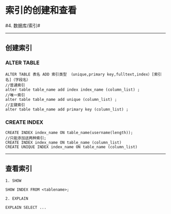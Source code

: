 # 索引的创建和查看
#4. 数据库/索引#
- - - -
## 创建索引
### ALTER TABLE
```
ALTER TABLE 表名 ADD 索引类型 （unique,primary key,fulltext,index）[索引名]（字段名）
//普通索引
alter table table_name add index index_name (column_list) ;
//唯一索引
alter table table_name add unique (column_list) ;
//主键索引
alter table table_name add primary key (column_list) ;

```
### CREATE INDEX
```
CREATE INDEX index_name ON table_name(username(length)); 
//只能添加这两种索引;
CREATE INDEX index_name ON table_name (column_list)
CREATE UNIQUE INDEX index_name ON table_name (column_list)
```
- - - -
## 查看索引
	1. SHOW
```
SHOW INDEX FROM <tablename>;
```
	2. EXPLAIN
```
EXPLAIN SELECT ...
```
